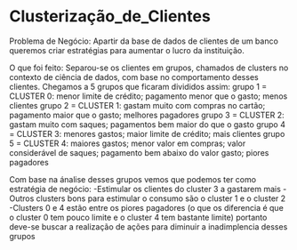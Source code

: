 # Clusterização_de_Clientes

Problema de Negócio:
Apartir da base de dados de clientes de um banco queremos criar estratégias para aumentar o lucro da instituição.

O que foi feito:
Separou-se os clientes em grupos, chamados de clusters no contexto de ciência de dados, com base no comportamento desses clientes.
Chegamos a 5 grupos que ficaram divididos assim:
grupo 1 = CLUSTER 0: menor limite de crédito; pagamento menor que o gasto; menos clientes
grupo 2 = CLUSTER 1: gastam muito com compras no cartão; pagamento maior que o gasto; melhores pagadores
grupo 3 = CLUSTER 2: gastam muito com saques; pagamentos bem maior do que o gasto
grupo 4 = CLUSTER 3: menores gastos; maior limite de crédito; mais clientes
grupo 5 = CLUSTER 4: maiores gastos; menor valor em compras; valor considerável de saques; pagamento bem abaixo do valor gasto; piores pagadores

Com base na ánalise desses grupos vemos que podemos ter como estratégia de negócio:
-Estimular os clientes do cluster 3 a gastarem mais
-Outros clusters bons para estimular o consumo são o cluster 1 e o cluster 2
-Clusters 0 e 4 estão entre os piores pagadores (o que os diferencia é que o cluster 0 tem pouco limite e o cluster 4 tem bastante limite) portanto deve-se buscar a realização de ações para diminuir a inadimplencia desses grupos 

